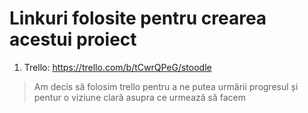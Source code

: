# Linkuri folosite pentru crearea acestui proiect

1. Trello: https://trello.com/b/tCwrQPeG/stoodle
>Am decis să folosim trello pentru a ne putea urmării progresul și pentur o viziune clară asupra ce urmează să facem
